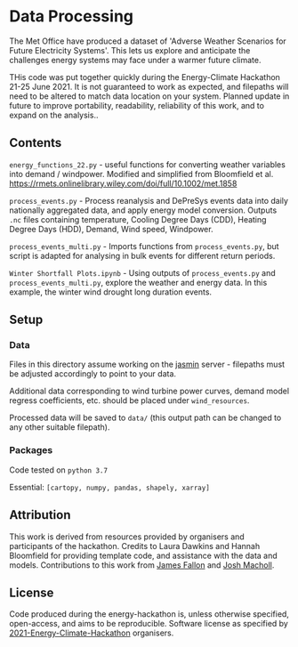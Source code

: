 # Data Processing

The Met Office have produced a dataset of 'Adverse Weather Scenarios for Future
Electricity Systems'. This lets us explore and anticipate the challenges energy
systems may face under a warmer future climate.

THis code was put together quickly during the Energy-Climate Hackathon 21-25
June 2021. It is not guaranteed to work as expected, and filepaths will need to
be altered to match data location on your system. Planned update in future to
improve portability, readability, reliability of this work, and to expand on
the analysis..

## Contents

`energy_functions_22.py` - useful functions for converting weather variables
into demand / windpower. Modified and simplified from Bloomfield et al.
https://rmets.onlinelibrary.wiley.com/doi/full/10.1002/met.1858

`process_events.py` - Process reanalysis and DePreSys events data into daily
nationally aggregated data, and apply energy model conversion. Outputs `.nc`
files containing temperature, Cooling Degree Days (CDD), Heating Degree Days
(HDD), Demand, Wind speed, Windpower. 

`process_events_multi.py` - Imports functions from `process_events.py`, but
script is adapted for analysing in bulk events for different return periods.

`Winter Shortfall Plots.ipynb` - Using outputs of `process_events.py` and
`process_events_multi.py`, explore the weather and energy data. In this
example, the winter wind drought long duration events.

## Setup

### Data
Files in this directory assume working on the [jasmin](http://jasmin.ac.uk/)
server - filepaths must be adjusted accordingly to point to your data.

Additional data corresponding to wind turbine power curves, demand model
regress coefficients, etc. should be placed under `wind_resources`.

Processed data will be saved to `data/` (this output path can be changed to any
other suitable filepath).

### Packages

Code tested on `python 3.7`

Essential: `[cartopy, numpy, pandas, shapely, xarray]` 

## Attribution

This work is derived from resources provided by organisers and participants of
the hackathon. Credits to Laura Dawkins and Hannah Bloomfield for providing
template code, and assistance with the data and models.  Contributions to this
work from [James Fallon](mailto:j.fallon@pgr.reading.ac.uk) and [Josh
Macholl](mailto:josh.macholl@hotmail.co.uk).

## License

Code produced during the energy-hackathon is, unless otherwise specified,
open-access, and aims to be reproducible. Software license as specified by
[2021-Energy-Climate-Hackathon](https://github.com/2021-Energy-Climate-Hackathon)
organisers.
